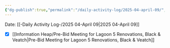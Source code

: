 ```yaml
---
{"dg-publish":true,"permalink":"/daily-activity-log/2025-04-april-09/","noteIcon":"","created":"2025-05-20T09:18:15.577-05:00"}
---
```


Date: [[-Daily Activity Log-/2025 04-April 09\|2025 04-April 09]]

- [x] [[Information Heap/Pre-Bid Meeting for Lagoon 5 Renovations, Black & Veatch\|Pre-Bid Meeting for Lagoon 5 Renovations, Black & Veatch]]